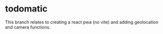 # todomatic
This branch relates to creating a react pwa (no vite) and adding geolocation and camera functions.
